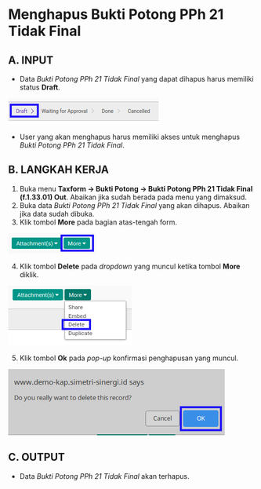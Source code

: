 # Menghapus Bukti Potong PPh 21 Tidak Final

## A. INPUT

* Data *Bukti Potong PPh 21 Tidak Final* yang dapat dihapus harus memiliki status **Draft**.

![](../../img/bukpot-pph-21-tidak-final/status-draft.png)

* User yang akan menghapus harus memiliki akses untuk menghapus *Bukti Potong PPh 21 Tidak Final*.

## B. LANGKAH KERJA

1. Buka menu **Taxform -> Bukti Potong -> Bukti Potong PPh 21 Tidak Final (f.1.33.01) Out**. Abaikan jika sudah berada pada menu yang dimaksud.
2. Buka data *Bukti Potong PPh 21 Tidak Final* yang akan dihapus. Abaikan jika data sudah dibuka.
3. Klik tombol **More** pada bagian atas-tengah form.

![](../../img/bukpot-pph-21-tidak-final/tombol-more.png)

4. Klik tombol **Delete** pada *dropdown* yang muncul ketika tombol **More** diklik.

![](../../img/bukpot-pph-21-tidak-final/tombol-more-delete.png)

5. Klik tombol **Ok** pada *pop-up* konfirmasi penghapusan yang muncul.

![](../../img/bukpot-pph-21-tidak-final/pop-up-konfirmasi-delete.png)

## C. OUTPUT

* Data *Bukti Potong PPh 21 Tidak Final* akan terhapus.
